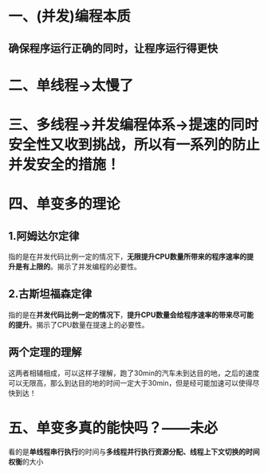 # 一、(并发)编程本质
## 确保程序运行正确的同时，让程序运行得更快


# 二、单线程->太慢了


# 三、多线程->并发编程体系->提速的同时安全性又收到挑战，所以有一系列的防止并发安全的措施！


# 四、单变多的理论

## 1.阿姆达尔定律
指的是在并发代码比例一定的情况下，**无限提升CPU数量所带来的程序速率的提升是有上限的**。揭示了并发编程的必要性。

## 2.古斯坦福森定律
指的是在**并发代码比例一定的情况下**，**提升CPU数量会给程序速率的带来尽可能的提升**。揭示了CPU数量在提速上的必要性。

## 两个定理的理解
这两者相辅相成，可以这样子理解，跑了30min的汽车未到达目的地，之后的速度可以无限高，那么到达目的地的时间一定大于30min，但是经可能加速可以使得尽快到达！


# 五、单变多真的能快吗？——未必

看的是**单线程串行执行**的时间与**多线程并行执行资源分配、线程上下文切换的时间权衡**的大小